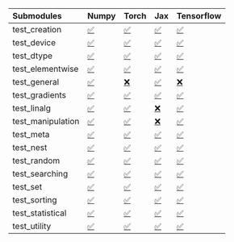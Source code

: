 | Submodules        | Numpy                                                                                                                           | Torch                                                                                                                           | Jax                                                                                                                             | Tensorflow                                                                                                                      |
|:------------------|:--------------------------------------------------------------------------------------------------------------------------------|:--------------------------------------------------------------------------------------------------------------------------------|:--------------------------------------------------------------------------------------------------------------------------------|:--------------------------------------------------------------------------------------------------------------------------------|
| test_creation     | <a href="https://github.com/unifyai/ivy/runs/8044009341?check_suite_focus=true" rel="noopener noreferrer" target="_blank">✅</a> | <a href="https://github.com/unifyai/ivy/runs/8044010851?check_suite_focus=true" rel="noopener noreferrer" target="_blank">✅</a> | <a href="https://github.com/unifyai/ivy/runs/8044012179?check_suite_focus=true" rel="noopener noreferrer" target="_blank">✅</a> | <a href="https://github.com/unifyai/ivy/runs/8044013793?check_suite_focus=true" rel="noopener noreferrer" target="_blank">✅</a> |
| test_device       | <a href="https://github.com/unifyai/ivy/runs/8044009420?check_suite_focus=true" rel="noopener noreferrer" target="_blank">✅</a> | <a href="https://github.com/unifyai/ivy/runs/8044010932?check_suite_focus=true" rel="noopener noreferrer" target="_blank">✅</a> | <a href="https://github.com/unifyai/ivy/runs/8044012254?check_suite_focus=true" rel="noopener noreferrer" target="_blank">✅</a> | <a href="https://github.com/unifyai/ivy/runs/8044013891?check_suite_focus=true" rel="noopener noreferrer" target="_blank">✅</a> |
| test_dtype        | <a href="https://github.com/unifyai/ivy/runs/8044009488?check_suite_focus=true" rel="noopener noreferrer" target="_blank">✅</a> | <a href="https://github.com/unifyai/ivy/runs/8044011011?check_suite_focus=true" rel="noopener noreferrer" target="_blank">✅</a> | <a href="https://github.com/unifyai/ivy/runs/8044012340?check_suite_focus=true" rel="noopener noreferrer" target="_blank">✅</a> | <a href="https://github.com/unifyai/ivy/runs/8044013986?check_suite_focus=true" rel="noopener noreferrer" target="_blank">✅</a> |
| test_elementwise  | <a href="https://github.com/unifyai/ivy/runs/8044009571?check_suite_focus=true" rel="noopener noreferrer" target="_blank">✅</a> | <a href="https://github.com/unifyai/ivy/runs/8044011092?check_suite_focus=true" rel="noopener noreferrer" target="_blank">✅</a> | <a href="https://github.com/unifyai/ivy/runs/8044012436?check_suite_focus=true" rel="noopener noreferrer" target="_blank">✅</a> | <a href="https://github.com/unifyai/ivy/runs/8044014058?check_suite_focus=true" rel="noopener noreferrer" target="_blank">✅</a> |
| test_general      | <a href="https://github.com/unifyai/ivy/runs/8044009660?check_suite_focus=true" rel="noopener noreferrer" target="_blank">✅</a> | <a href="https://github.com/unifyai/ivy/runs/8044011166?check_suite_focus=true" rel="noopener noreferrer" target="_blank">❌</a> | <a href="https://github.com/unifyai/ivy/runs/8044012548?check_suite_focus=true" rel="noopener noreferrer" target="_blank">✅</a> | <a href="https://github.com/unifyai/ivy/runs/8044014166?check_suite_focus=true" rel="noopener noreferrer" target="_blank">❌</a> |
| test_gradients    | <a href="https://github.com/unifyai/ivy/runs/8044009772?check_suite_focus=true" rel="noopener noreferrer" target="_blank">✅</a> | <a href="https://github.com/unifyai/ivy/runs/8044011249?check_suite_focus=true" rel="noopener noreferrer" target="_blank">✅</a> | <a href="https://github.com/unifyai/ivy/runs/8044012642?check_suite_focus=true" rel="noopener noreferrer" target="_blank">✅</a> | <a href="https://github.com/unifyai/ivy/runs/8044014274?check_suite_focus=true" rel="noopener noreferrer" target="_blank">✅</a> |
| test_linalg       | <a href="https://github.com/unifyai/ivy/runs/8044009876?check_suite_focus=true" rel="noopener noreferrer" target="_blank">✅</a> | <a href="https://github.com/unifyai/ivy/runs/8044011337?check_suite_focus=true" rel="noopener noreferrer" target="_blank">✅</a> | <a href="https://github.com/unifyai/ivy/runs/8044012757?check_suite_focus=true" rel="noopener noreferrer" target="_blank">❌</a> | <a href="https://github.com/unifyai/ivy/runs/8044014386?check_suite_focus=true" rel="noopener noreferrer" target="_blank">✅</a> |
| test_manipulation | <a href="https://github.com/unifyai/ivy/runs/8044009988?check_suite_focus=true" rel="noopener noreferrer" target="_blank">✅</a> | <a href="https://github.com/unifyai/ivy/runs/8044011400?check_suite_focus=true" rel="noopener noreferrer" target="_blank">✅</a> | <a href="https://github.com/unifyai/ivy/runs/8044012864?check_suite_focus=true" rel="noopener noreferrer" target="_blank">❌</a> | <a href="https://github.com/unifyai/ivy/runs/8044014489?check_suite_focus=true" rel="noopener noreferrer" target="_blank">✅</a> |
| test_meta         | <a href="https://github.com/unifyai/ivy/runs/8044010104?check_suite_focus=true" rel="noopener noreferrer" target="_blank">✅</a> | <a href="https://github.com/unifyai/ivy/runs/8044011462?check_suite_focus=true" rel="noopener noreferrer" target="_blank">✅</a> | <a href="https://github.com/unifyai/ivy/runs/8044012979?check_suite_focus=true" rel="noopener noreferrer" target="_blank">✅</a> | <a href="https://github.com/unifyai/ivy/runs/8044014577?check_suite_focus=true" rel="noopener noreferrer" target="_blank">✅</a> |
| test_nest         | <a href="https://github.com/unifyai/ivy/runs/8044010210?check_suite_focus=true" rel="noopener noreferrer" target="_blank">✅</a> | <a href="https://github.com/unifyai/ivy/runs/8044011561?check_suite_focus=true" rel="noopener noreferrer" target="_blank">✅</a> | <a href="https://github.com/unifyai/ivy/runs/8044013068?check_suite_focus=true" rel="noopener noreferrer" target="_blank">✅</a> | <a href="https://github.com/unifyai/ivy/runs/8044014690?check_suite_focus=true" rel="noopener noreferrer" target="_blank">✅</a> |
| test_random       | <a href="https://github.com/unifyai/ivy/runs/8044010302?check_suite_focus=true" rel="noopener noreferrer" target="_blank">✅</a> | <a href="https://github.com/unifyai/ivy/runs/8044011659?check_suite_focus=true" rel="noopener noreferrer" target="_blank">✅</a> | <a href="https://github.com/unifyai/ivy/runs/8044013169?check_suite_focus=true" rel="noopener noreferrer" target="_blank">✅</a> | <a href="https://github.com/unifyai/ivy/runs/8044014774?check_suite_focus=true" rel="noopener noreferrer" target="_blank">✅</a> |
| test_searching    | <a href="https://github.com/unifyai/ivy/runs/8044010413?check_suite_focus=true" rel="noopener noreferrer" target="_blank">✅</a> | <a href="https://github.com/unifyai/ivy/runs/8044011747?check_suite_focus=true" rel="noopener noreferrer" target="_blank">✅</a> | <a href="https://github.com/unifyai/ivy/runs/8044013296?check_suite_focus=true" rel="noopener noreferrer" target="_blank">✅</a> | <a href="https://github.com/unifyai/ivy/runs/8044014857?check_suite_focus=true" rel="noopener noreferrer" target="_blank">✅</a> |
| test_set          | <a href="https://github.com/unifyai/ivy/runs/8044010522?check_suite_focus=true" rel="noopener noreferrer" target="_blank">✅</a> | <a href="https://github.com/unifyai/ivy/runs/8044011829?check_suite_focus=true" rel="noopener noreferrer" target="_blank">✅</a> | <a href="https://github.com/unifyai/ivy/runs/8044013385?check_suite_focus=true" rel="noopener noreferrer" target="_blank">✅</a> | <a href="https://github.com/unifyai/ivy/runs/8044014933?check_suite_focus=true" rel="noopener noreferrer" target="_blank">✅</a> |
| test_sorting      | <a href="https://github.com/unifyai/ivy/runs/8044010621?check_suite_focus=true" rel="noopener noreferrer" target="_blank">✅</a> | <a href="https://github.com/unifyai/ivy/runs/8044011913?check_suite_focus=true" rel="noopener noreferrer" target="_blank">✅</a> | <a href="https://github.com/unifyai/ivy/runs/8044013472?check_suite_focus=true" rel="noopener noreferrer" target="_blank">✅</a> | <a href="https://github.com/unifyai/ivy/runs/8044015034?check_suite_focus=true" rel="noopener noreferrer" target="_blank">✅</a> |
| test_statistical  | <a href="https://github.com/unifyai/ivy/runs/8044010718?check_suite_focus=true" rel="noopener noreferrer" target="_blank">✅</a> | <a href="https://github.com/unifyai/ivy/runs/8044011992?check_suite_focus=true" rel="noopener noreferrer" target="_blank">✅</a> | <a href="https://github.com/unifyai/ivy/runs/8044013588?check_suite_focus=true" rel="noopener noreferrer" target="_blank">✅</a> | <a href="https://github.com/unifyai/ivy/runs/8044015151?check_suite_focus=true" rel="noopener noreferrer" target="_blank">✅</a> |
| test_utility      | <a href="https://github.com/unifyai/ivy/runs/8044010782?check_suite_focus=true" rel="noopener noreferrer" target="_blank">✅</a> | <a href="https://github.com/unifyai/ivy/runs/8044012076?check_suite_focus=true" rel="noopener noreferrer" target="_blank">✅</a> | <a href="https://github.com/unifyai/ivy/runs/8044013691?check_suite_focus=true" rel="noopener noreferrer" target="_blank">✅</a> | <a href="https://github.com/unifyai/ivy/runs/8044015255?check_suite_focus=true" rel="noopener noreferrer" target="_blank">✅</a> |